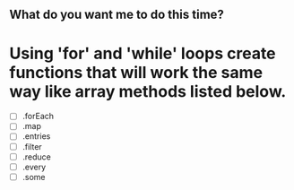 ## What do you want me to do this time?

# Using 'for' and 'while' loops create functions that will work the same way like array methods listed below.
- [ ] .forEach
- [ ] .map
- [ ] .entries
- [ ] .filter
- [ ] .reduce
- [ ] .every
- [ ] .some